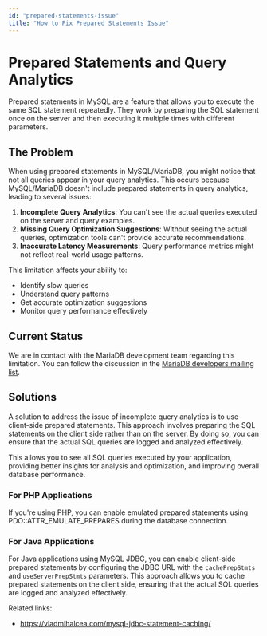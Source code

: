```yaml
---
id: "prepared-statements-issue"
title: "How to Fix Prepared Statements Issue"
---
```


# Prepared Statements and Query Analytics

Prepared statements in MySQL are a feature that allows you to execute the same SQL statement repeatedly. They work by preparing the SQL statement once on the server and then executing it multiple times with different parameters.

## The Problem

When using prepared statements in MySQL/MariaDB, you might notice that not all queries appear in your query analytics. This occurs because MySQL/MariaDB doesn't include prepared statements in query analytics, leading to several issues:

1. **Incomplete Query Analytics**: You can't see the actual queries executed on the server and query examples.
2. **Missing Query Optimization Suggestions**: Without seeing the actual queries, optimization tools can't provide accurate recommendations.
3. **Inaccurate Latency Measurements**: Query performance metrics might not reflect real-world usage patterns.

This limitation affects your ability to:
- Identify slow queries
- Understand query patterns
- Get accurate optimization suggestions
- Monitor query performance effectively

## Current Status

We are in contact with the MariaDB development team regarding this limitation. You can follow the discussion in the [MariaDB developers mailing list](https://lists.mariadb.org/hyperkitty/list/developers@lists.mariadb.org/thread/3OP65GIDEOKZHQYN55ZGCNIPZDKOXU3V/).

## Solutions

A solution to address the issue of incomplete query analytics is to use client-side prepared statements. This approach involves preparing the SQL statements on the client side rather than on the server. By doing so, you can ensure that the actual SQL queries are logged and analyzed effectively.

This allows you to see all SQL queries executed by your application, providing better insights for analysis and optimization, and improving overall database performance.

### For PHP Applications

If you're using PHP, you can enable emulated prepared statements using PDO::ATTR_EMULATE_PREPARES during the database connection.

### For Java Applications

For Java applications using MySQL JDBC, you can enable client-side prepared statements by configuring the JDBC URL with the `cachePrepStmts` and `useServerPrepStmts` parameters. This approach allows you to cache prepared statements on the client side, ensuring that the actual SQL queries are logged and analyzed effectively.

Related links: 
- https://vladmihalcea.com/mysql-jdbc-statement-caching/